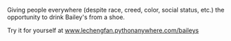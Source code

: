 Giving people everywhere (despite race, creed, color, social status, etc.) the opportunity to drink Bailey's from a shoe. 

Try it for yourself at www.lechengfan.pythonanywhere.com/baileys
